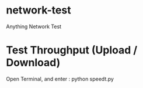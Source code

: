 # network-test
Anything Network Test

# Test Throughput (Upload / Download)
Open Terminal, and enter :
python speedt.py
